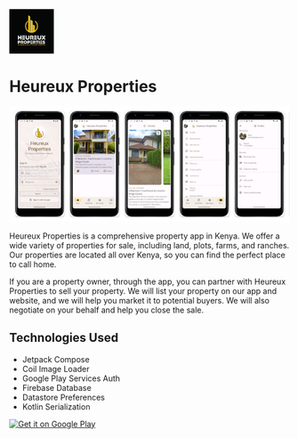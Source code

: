 <img width="80" height="80" src="heureuxuser/src/main/ic_launcher-playstore.png" >   

# Heureux Properties

<img src="screenshots/Screenshot from 2024-02-09 21-49-35.png" >

Heureux Properties is a comprehensive property app in Kenya. We offer a wide variety of properties for sale, including land, plots, farms, and ranches. Our properties are located all over Kenya, so you can find the perfect place to call home.

If you are a property owner, through the app, you can partner with Heureux Properties to sell your property. We will list your property on our app and website, and we will help you market it to potential buyers. We will also negotiate on your behalf and help you close the sale.

## Technologies Used
* Jetpack Compose
* Coil Image Loader
* Google Play Services Auth
* Firebase Database
* Datastore Preferences
* Kotlin Serialization

<a href='https://play.google.com/store/apps/details?id=com.heureux.properties&pcampaignid=pcampaignidMKT-Other-global-all-co-prtnr-py-PartBadge-Mar2515-1'><img width="200" height="80" alt='Get it on Google Play' src='https://play.google.com/intl/en_us/badges/static/images/badges/en_badge_web_generic.png'/></a>
